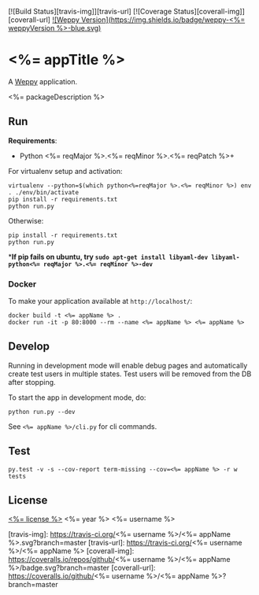 [![Build Status][travis-img]][travis-url]
[![Coverage Status][coverall-img]][coverall-url]
[![Weppy Version](https://img.shields.io/badge/weppy-<%= weppyVersion %>-blue.svg)](https://github.com/gi0baro/weppy)


# <%= appTitle %>
 
A [Weppy](http://weppy.org) application.

<%= packageDescription %>

## Run

**Requirements**:
- Python <%= reqMajor %>.<%= reqMinor %>.<%= reqPatch %>+

For virtualenv setup and activation:

```
virtualenv --python=$(which python<%=reqMajor %>.<%= reqMinor %>) env
. ./env/bin/activate
pip install -r requirements.txt
python run.py
```

Otherwise:

```
pip install -r requirements.txt
python run.py
```

***If pip fails on ubuntu, try `sudo apt-get install libyaml-dev libyaml-python<%= reqMajor %>.<%= reqMinor %>-dev`**

### Docker

To make your application available at ```http://localhost/```:

```
docker build -t <%= appName %> .
docker run -it -p 80:8000 --rm --name <%= appName %> <%= appName %>
```


## Develop

Running in development mode will enable debug pages and
automatically create test users in multiple states.
Test users will be removed from the DB after stopping.

To start the app in development mode, do:

```
python run.py --dev
```

See ```<%= appName %>/cli.py``` for cli commands. 

## Test

```
py.test -v -s --cov-report term-missing --cov=<%= appName %> -r w tests
```


## License

[<%= license %>](LICENSE) <%= year %> <%= username %>


[travis-img]: https://travis-ci.org/<%= username %>/<%= appName %>.svg?branch=master
[travis-url]: https://travis-ci.org/<%= username %>/<%= appName %>
[coverall-img]: https://coveralls.io/repos/github/<%= username %>/<%= appName %>/badge.svg?branch=master
[coverall-url]: https://coveralls.io/github/<%= username %>/<%= appName %>?branch=master
